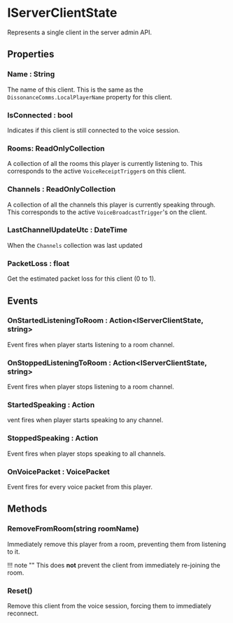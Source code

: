 # IServerClientState

Represents a single client in the server admin API.

## Properties

### Name : String

The name of this client. This is the same as the `DissonanceComms.LocalPlayerName` property for this client.

### IsConnected : bool

Indicates if this client is still connected to the voice session.

### Rooms: ReadOnlyCollection<string>

A collection of all the rooms this player is currently listening to. This corresponds to the active `VoiceReceiptTrigger`s on this client.

### Channels : ReadOnlyCollection<RemoteChannel>

A collection of all the channels this player is currently speaking through. This corresponds to the active `VoiceBroadcastTrigger`'s on the client.

### LastChannelUpdateUtc : DateTime

When the `Channels` collection was last updated

### PacketLoss : float

Get the estimated packet loss for this client (0 to 1).

## Events

### OnStartedListeningToRoom : Action<IServerClientState, string>

Event fires when player starts listening to a room channel.

### OnStoppedListeningToRoom : Action<IServerClientState, string>

Event fires when player stops listening to a room channel.

### StartedSpeaking : Action

vent fires when player starts speaking to any channel.

### StoppedSpeaking : Action

Event fires when player stops speaking to all channels.

### OnVoicePacket : VoicePacket

Event fires for every voice packet from this player.

## Methods

### RemoveFromRoom(string roomName)

Immediately remove this player from a room, preventing them from listening to it. 

!!! note ""
    This does **not** prevent the client from immediately re-joining the room.

### Reset()

Remove this client from the voice session, forcing them to immediately reconnect.